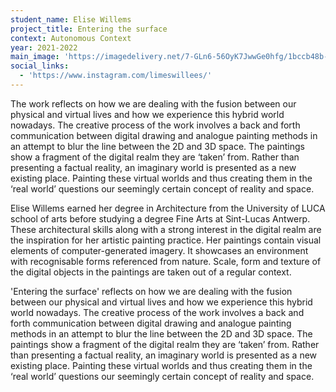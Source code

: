 ```yaml
---
student_name: Elise Willems
project_title: Entering the surface
context: Autonomous Context
year: 2021-2022
main_image: 'https://imagedelivery.net/7-GLn6-56OyK7JwwGe0hfg/1bccb48b-cbf9-4deb-b73e-d8306ada1c00'
social_links:
  - 'https://www.instagram.com/limeswillees/'
---
```

The work reflects on how we are dealing with the fusion between our physical and virtual lives and how we experience this hybrid world nowadays. The creative process of the work involves a back and forth communication between digital drawing and analogue painting methods in an attempt to blur the line between the 2D and 3D space. The paintings show a fragment of the digital realm they are ‘taken’ from. Rather than presenting a factual reality, an imaginary world is presented as a new existing place. Painting these virtual worlds and thus creating them in the ‘real world’ questions our seemingly certain concept of reality and space.

Elise Willems earned her degree in Architecture from the University of LUCA school of arts before studying a degree Fine Arts at Sint-Lucas Antwerp. These architectural skills along with a strong interest in the digital realm are the inspiration for her artistic painting practice. 
Her paintings contain visual elements of computer-generated imagery. It showcases an environment  with recognisable  forms referenced from nature. Scale, form and texture of the digital objects in the paintings are taken out of a regular context. 

'Entering the surface' reflects on how we are dealing with the fusion between our physical and virtual lives and how we experience this hybrid world nowadays. The creative process of the work involves a back and forth communication between digital drawing and analogue painting methods in an attempt to blur the line between the 2D and 3D space. The paintings show a fragment of the digital realm they are ‘taken’ from. Rather than presenting a factual reality, an imaginary world is presented as a new existing place. Painting these virtual worlds and thus creating them in the ‘real world’ questions our seemingly certain concept of reality and space.
